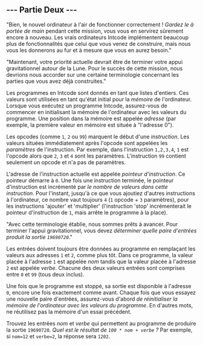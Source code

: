 ## --- Partie Deux ---

"Bien, le nouvel ordinateur à l'air de fonctionner correctement ! *Gardez le à portée de main* pendant cette mission, vous vous en servirez sûrement encore à nouveau. Les vrais ordinateurs Intcode implémentent beaucoup plus de fonctionnalités que celui que vous venez de construire, mais nous vous les donnerons au fur et à mesure que vous en aurez besoin."

"Maintenant, votre priorité actuelle devrait être de terminer votre appui gravitationnel autour de la Lune. Pour le succès de cette mission, nous devrions nous accorder sur une certaine terminologie concernant les parties que vous avez déjà construites."

Les programmes en Intcode sont donnés en tant que listes d'entiers. Ces valeurs sont utilisées en tant qu'état initial pour la *mémoire* de l'ordinateur. Lorsque vous exécutez un programme Intcode, assurez-vous de commencer en initialisant la mémoire de l'ordinateur avec les valeurs du programme. Une position dans la mémoire est appelée *adresse* (par exemple, la première valeur en mémoire est située à "l'adresse 0").

Les opcodes (comme `1`, `2` ou `99`) marquent le début d'une *instruction*. Les valeurs situées immédiatement après l'opcode sont appelées les *paramètres* de l'instruction. Par exemple, dans l'instruction ``1,2,3,4``, `1` est l'opcode alors que `2`, `3` et `4` sont les paramètres. L'instruction `99` contient seulement un opcode et n'a pas de paramètres.

L'adresse de l'instruction actuelle est appelée *pointeur d'instruction*. Ce pointeur démarre à `0`. Une fois une instruction terminée, le pointeur d'instruction est incrémenté par *le nombre de valeurs dans cette instruction*. Pour l'instant, jusqu'à ce que vous ajoutiez d'autres instructions à l'ordinateur, ce nombre vaut toujours `4` (`1` opcode + `3` paramètres), pour les instructions 'ajouter' et 'multiplier' (l'instruction 'stop' incrémenterait le pointeur d'instruction de `1`, mais arrête le programme à la place).

"Avec cette terminologie établie, nous sommes prêts à avancer. Pour terminer l'appui gravitationnel, vous devez *déterminer quelle paire d'entrées produit la sortie `19690720`*."

Les entrées doivent toujours être données au programme en remplaçant les valeurs aux adresses `1` et `2`, comme plus tôt. Dans ce programme, la valeur placée à l'adresse `1` est appelée *nom* tandis que la valeur placée à l'adresse `2` est appelée *verbe*. Chacune des deux valeurs entrées sont comprises entre `0` et `99` (tous deux inclus).

Une fois que le programme est stoppé, sa sortie est disponible à l'adresse `0`, encore une fois exactement comme avant. Chaque fois que vous essayez une nouvelle paire d'entrées, assurez-vous d'abord *de réinitialiser la mémoire de l'ordinateur avec les valeurs du programme*. En d'autres mots, ne réutilisez pas la mémoire d'un essai précédent.

Trouvez les entrées *nom* et *verbe* qui permettent au programme de produire la sortie `19690720`. *Quel est le résultat de ``100 * nom + verbe`` ?* Par exemple, si ``nom=12`` et ``verbe=2``, la réponse sera `1202`.